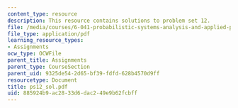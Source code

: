 ```yaml
---
content_type: resource
description: This resource contains solutions to problem set 12.
file: /media/courses/6-041-probabilistic-systems-analysis-and-applied-probability-spring-2006/885924b9ac2833d6dac249e9b62fcbff_ps12_sol.pdf
file_type: application/pdf
learning_resource_types:
- Assignments
ocw_type: OCWFile
parent_title: Assignments
parent_type: CourseSection
parent_uid: 9325de54-2d65-bf39-fdfd-628b4570d9ff
resourcetype: Document
title: ps12_sol.pdf
uid: 885924b9-ac28-33d6-dac2-49e9b62fcbff
---
```

